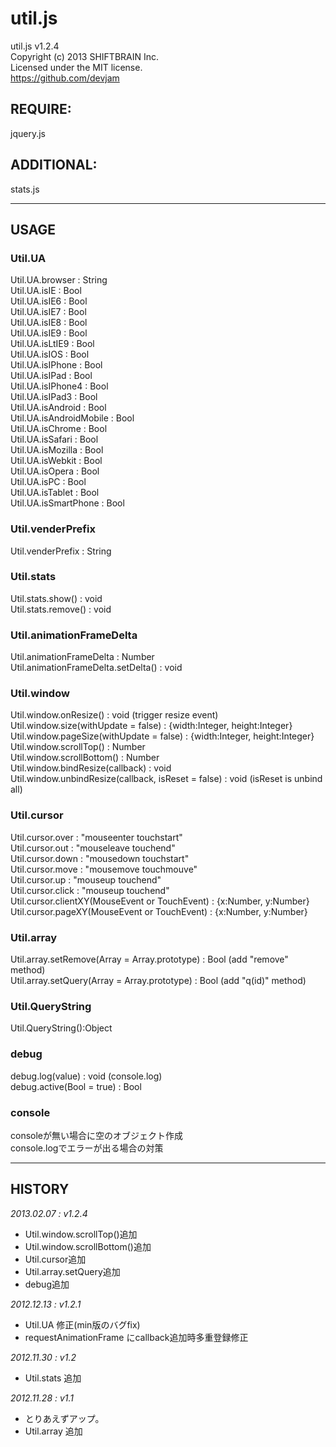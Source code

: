 util.js
=======
util.js v1.2.4  
Copyright (c) 2013 SHIFTBRAIN Inc.  
Licensed under the MIT license.  
https://github.com/devjam  

## REQUIRE:
jquery.js

## ADDITIONAL:
stats.js

---

## USAGE
### Util.UA
Util.UA.browser : String  
Util.UA.isIE : Bool  
Util.UA.isIE6 : Bool  
Util.UA.isIE7 : Bool  
Util.UA.isIE8 : Bool  
Util.UA.isIE9 : Bool  
Util.UA.isLtIE9 : Bool  
Util.UA.isIOS : Bool  
Util.UA.isIPhone : Bool  
Util.UA.isIPad : Bool  
Util.UA.isIPhone4 : Bool  
Util.UA.isIPad3 : Bool  
Util.UA.isAndroid : Bool  
Util.UA.isAndroidMobile	: Bool  
Util.UA.isChrome : Bool  
Util.UA.isSafari : Bool  
Util.UA.isMozilla : Bool  
Util.UA.isWebkit : Bool  
Util.UA.isOpera : Bool  
Util.UA.isPC : Bool  
Util.UA.isTablet : Bool  
Util.UA.isSmartPhone : Bool  

### Util.venderPrefix
Util.venderPrefix : String  

### Util.stats
Util.stats.show() : void  
Util.stats.remove() : void  

### Util.animationFrameDelta
Util.animationFrameDelta : Number  
Util.animationFrameDelta.setDelta() : void  

### Util.window
Util.window.onResize() : void (trigger resize event)  
Util.window.size(withUpdate = false) : {width:Integer, height:Integer}  
Util.window.pageSize(withUpdate = false) : {width:Integer, height:Integer}  
Util.window.scrollTop() : Number  
Util.window.scrollBottom() : Number  
Util.window.bindResize(callback) : void  
Util.window.unbindResize(callback, isReset = false) : void (isReset is unbind all)  

### Util.cursor
Util.cursor.over : "mouseenter touchstart"  
Util.cursor.out : "mouseleave touchend"  
Util.cursor.down : "mousedown touchstart"  
Util.cursor.move : "mousemove touchmouve"  
Util.cursor.up : "mouseup touchend"  
Util.cursor.click : "mouseup touchend"  
Util.cursor.clientXY(MouseEvent or TouchEvent) : {x:Number, y:Number}  
Util.cursor.pageXY(MouseEvent or TouchEvent) : {x:Number, y:Number}  

### Util.array
Util.array.setRemove(Array = Array.prototype) : Bool (add "remove" method)  
Util.array.setQuery(Array = Array.prototype) : Bool (add "q(id)" method)  

### Util.QueryString
Util.QueryString():Object

### debug
debug.log(value)					: void (console.log)  
debug.active(Bool = true) : Bool  

### console
consoleが無い場合に空のオブジェクト作成  
console.logでエラーが出る場合の対策


---

## HISTORY
_2013.02.07 : v1.2.4_  
- Util.window.scrollTop()追加  
- Util.window.scrollBottom()追加  
- Util.cursor追加  
- Util.array.setQuery追加  
- debug追加  

_2012.12.13 : v1.2.1_  
- Util.UA 修正(min版のバグfix)
- requestAnimationFrame にcallback追加時多重登録修正

_2012.11.30 : v1.2_  
- Util.stats 追加

_2012.11.28 : v1.1_  
- とりあえずアップ。
- Util.array 追加